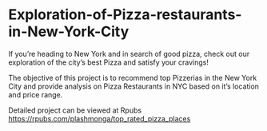 # Exploration-of-Pizza-restaurants-in-New-York-City
If you’re heading to New York and in search of good pizza, check out our exploration of the city’s best Pizza and satisfy your cravings!

The objective of this project is to recommend top Pizzerias in the New York City and provide analysis on Pizza Restaurants in NYC based on it’s location and price range.

Detailed project can be viewed at Rpubs https://rpubs.com/plashmonga/top_rated_pizza_places
